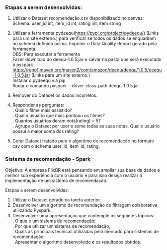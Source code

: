### Etapas a serem desenvolvidas:

1. Utilizar o Dataset recomendação.csv disponibilizado no canvas:  
Schema: user_id int, item_id int, rating int, item string  

2. Utilizar a ferramenta pydeequ(https://pypi.org/project/pydeequ/) (Links para um site externo.) para verificar se todos os dados se enquadram no schema definido acima. Imprimir o Data Quality Report gerado pela ferramenta.  
OBS: Para executar a ferramenta  
Fazer download do deequ-1.0.5.jar e salvar na pasta que será executado o pyspark  
https://repo1.maven.org/maven2/com/amazon/deequ/deequ/1.0.5/deequ-1.0.5.jar (Links para um site externo.)  
Instalar o pydeequ via pip  
Rodar o comando   pyspark --driver-class-path deequ-1.0.5.jar  

3. Remover do Dataset os dados incorretos.  

4. Responder as perguntas:  
. Qual o filme mais assistido?  
. Qual o usuário que mais pontuou os filmes?  
. Quantos usuários deram nota(rating) = 5?  
. Agrupe o Dataset por user e some todas as suas notas. Qual o usuário possui a maior soma dos rating?  

5. Gerar Dataset tratado para o algoritmo de recomendação no formato csv com o schema user_id, item_id, rating.  

### Sistema de recomendação - Spark

Objetivo: A empresa FlixBR está pensando em ampliar sua base de dados e melhor sua experiência com o usuário e para isso deseja realizar a implementação de um sistema de recomendação.   

Etapas a serem desenvolvidas:  

1. Utilizar o Dataset gerado na tarefa anterior.  
2. Desenvolver um algoritmo de recomendação de filtragem colaborativa utilizando Pyspark.  
3. Desenvolver uma apresentação que contemple os seguintes tópicos:  
. O que é um sistema de recomendação;  
. Por que utilizar um sistema de recomendação;  
. Quais as principais técnicas utilizadas pelo mercado para sistemas de recomendação;  
. Apresentar o algoritmo desenvolvido e os resultados obtidos.  

